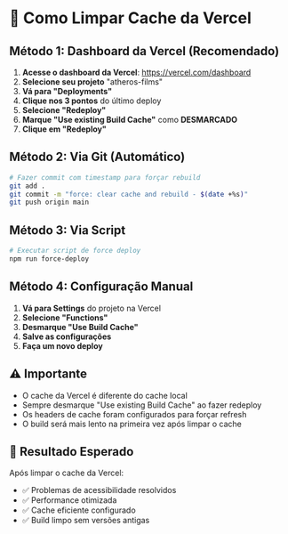 # 🧹 Como Limpar Cache da Vercel

## Método 1: Dashboard da Vercel (Recomendado)

1. **Acesse o dashboard da Vercel**: https://vercel.com/dashboard
2. **Selecione seu projeto** "atheros-films"
3. **Vá para "Deployments"**
4. **Clique nos 3 pontos** do último deploy
5. **Selecione "Redeploy"**
6. **Marque "Use existing Build Cache"** como **DESMARCADO**
7. **Clique em "Redeploy"**

## Método 2: Via Git (Automático)

```bash
# Fazer commit com timestamp para forçar rebuild
git add .
git commit -m "force: clear cache and rebuild - $(date +%s)"
git push origin main
```

## Método 3: Via Script

```bash
# Executar script de force deploy
npm run force-deploy
```

## Método 4: Configuração Manual

1. **Vá para Settings** do projeto na Vercel
2. **Selecione "Functions"**
3. **Desmarque "Use Build Cache"**
4. **Salve as configurações**
5. **Faça um novo deploy**

## ⚠️ Importante

- O cache da Vercel é diferente do cache local
- Sempre desmarque "Use existing Build Cache" ao fazer redeploy
- Os headers de cache foram configurados para forçar refresh
- O build será mais lento na primeira vez após limpar o cache

## 🎯 Resultado Esperado

Após limpar o cache da Vercel:
- ✅ Problemas de acessibilidade resolvidos
- ✅ Performance otimizada
- ✅ Cache eficiente configurado
- ✅ Build limpo sem versões antigas

